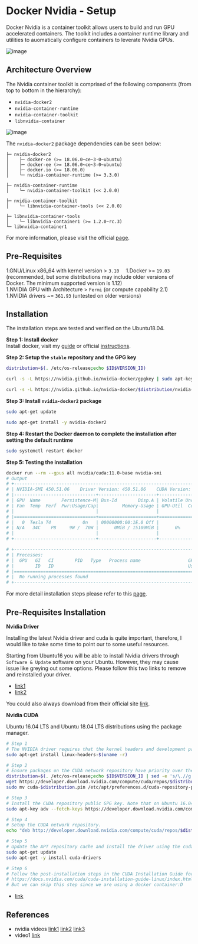 # Docker Nvidia - Setup

Docker Nvidia is a container toolkit allows users to build and run GPU accelerated containers. The toolkit includes a container runtime library and utilities to auomatically configure containers to leverate Nvidia GPUs.  

![image](https://cloud.githubusercontent.com/assets/3028125/12213714/5b208976-b632-11e5-8406-38d379ec46aa.png)  

## Architecture Overview

The Nvidia container toolkit is comprised of the following components (from top to bottom in the hierarchy):  
- `nvidia-docker2`
- `nvidia-container-runtime`
- `nvidia-container-toolkit`
- `libnvidia-container`

![image](https://docs.nvidia.com/datacenter/cloud-native/_images/nvidia-docker-arch.png)  

The `nvidia-docker2` package dependencies can be seen below:  
```
├─ nvidia-docker2
│    ├─ docker-ce (>= 18.06.0~ce~3-0~ubuntu)
│    ├─ docker-ee (>= 18.06.0~ce~3-0~ubuntu)
│    ├─ docker.io (>= 18.06.0)
│    └─ nvidia-container-runtime (>= 3.3.0)

├─ nvidia-container-runtime
│    └─ nvidia-container-toolkit (<< 2.0.0)

├─ nvidia-container-toolkit
│    └─ libnvidia-container-tools (<< 2.0.0)

├─ libnvidia-container-tools
│    └─ libnvidia-container1 (>= 1.2.0~rc.3)
└─ libnvidia-container1
```

For more information, please visit the official [page](https://docs.nvidia.com/datacenter/cloud-native/container-toolkit/arch-overview.html#arch-overview).

## Pre-Requisites

1.GNU/Linux x86_64 with kernel version > `3.10  `
1.Docker >= `19.03` (recommended, but some distributions may include older versions of Docker. The minimum supported version is 1.12)  
1.NVIDIA GPU with Architecture > `Fermi` (or compute capability 2.1)  
1.NVIDIA drivers ~= `361.93` (untested on older versions)  

## Installation

The installation steps are tested and verified on the Ubuntu18.04.  

**Step 1: Install docker**  
Install docker, visit my [guide](https://github.com/BruceChanJianLe/docker-setup) or official [instructions](https://docs.docker.com/engine/install/).  

**Step 2: Setup the `stable` repository and the GPG key**  
```bash
distribution=$(. /etc/os-release;echo $ID$VERSION_ID)

curl -s -L https://nvidia.github.io/nvidia-docker/gpgkey | sudo apt-key add -

curl -s -L https://nvidia.github.io/nvidia-docker/$distribution/nvidia-docker.list | sudo tee /etc/apt/sources.list.d/nvidia-docker.list
```

**Step 3: Install `nvidia-docker2` package**
```bash
sudo apt-get update

sudo apt-get install -y nvidia-docker2
```

**Step 4: Restart the Docker daemon to complete the installation after setting the default runtime**  
```bash
sudo systemctl restart docker
```

**Step 5: Testing the installation**  
```bash
docker run --rm --gpus all nvidia/cuda:11.0-base nvidia-smi
# Output
# +-----------------------------------------------------------------------------+
# | NVIDIA-SMI 450.51.06    Driver Version: 450.51.06    CUDA Version: 11.0     |
# |-------------------------------+----------------------+----------------------+
# | GPU  Name        Persistence-M| Bus-Id        Disp.A | Volatile Uncorr. ECC |
# | Fan  Temp  Perf  Pwr:Usage/Cap|         Memory-Usage | GPU-Util  Compute M. |
# |                               |                      |               MIG M. |
# |===============================+======================+======================|
# |   0  Tesla T4            On   | 00000000:00:1E.0 Off |                    0 |
# | N/A   34C    P8     9W /  70W |      0MiB / 15109MiB |      0%      Default |
# |                               |                      |                  N/A |
# +-------------------------------+----------------------+----------------------+

# +-----------------------------------------------------------------------------+
# | Processes:                                                                  |
# |  GPU   GI   CI        PID   Type   Process name                  GPU Memory |
# |        ID   ID                                                   Usage      |
# |=============================================================================|
# |  No running processes found                                                 |
# +-----------------------------------------------------------------------------+
```

For more detail installation steps please refer to this [page](https://docs.nvidia.com/datacenter/cloud-native/container-toolkit/install-guide.html).  

## Pre-Requisites Installation

**Nvidia Driver**  

Installing the latest Nvidia driver and cuda is quite important, therefore, I would like to take some time to point our to some useful resources.  

Starting from Ubuntu16 you will be able to install Nvidia drivers through `Software & Update` software on your Ubuntu. However, they may cause issue like greying out some options. Please follow this two links to remove and reinstalled your driver.  
- [link1](https://ubuntuforums.org/showthread.php?t=2413765)
- [link2](https://ubuntuforums.org/showthread.php?t=2397701&highlight=continue+manually+installed+driver)

You could also always download from their official site [link](https://www.nvidia.com/Download/index.aspx?lang=en-us).  

**Nvidia CUDA**  

Ubuntu 16.04 LTS and Ubuntu 18.04 LTS distributions using the package manager.  
```bash
# Step 1
# The NVIDIA driver requires that the kernel headers and development packages for the running version of the kernel be installed at the time of the driver installation, as well whenever the driver is rebuilt. For example, if your system is running kernel version 4.4.0, the 4.4.0 kernel headers and development packages must also be installed.
sudo apt-get install linux-headers-$(uname -r)

# Step 2
# Ensure packages on the CUDA network repository have priority over the Canonical repository.
distribution=$(. /etc/os-release;echo $ID$VERSION_ID | sed -e 's/\.//g')
wget https://developer.download.nvidia.com/compute/cuda/repos/$distribution/x86_64/cuda-$distribution.pin
sudo mv cuda-$distribution.pin /etc/apt/preferences.d/cuda-repository-pin-600

# Step 3
# Install the CUDA repository public GPG key. Note that on Ubuntu 16.04, replace https with http in the command below.
sudo apt-key adv --fetch-keys https://developer.download.nvidia.com/compute/cuda/repos/$distribution/x86_64/7fa2af80.pub

# Step 4
# Setup the CUDA network repository.
echo "deb http://developer.download.nvidia.com/compute/cuda/repos/$distribution/x86_64 /" | sudo tee /etc/apt/sources.list.d/cuda.list

# Step 5
# Update the APT repository cache and install the driver using the cuda-drivers meta-package. Use the --no-install-recommends option for a lean driver install without any dependencies on X packages. This is particularly useful for headless installations on cloud instances.
sudo apt-get update
sudo apt-get -y install cuda-drivers

# Step 6
# Follow the post-installation steps in the CUDA Installation Guide for Linux to setup environment variables, NVIDIA persistence daemon (recommended) and to verify the successful installation of the driver.
# https://docs.nvidia.com/cuda/cuda-installation-guide-linux/index.html#post-installation-actions
# But we can skip this step since we are using a docker container:D
```

- [link](https://docs.nvidia.com/datacenter/tesla/tesla-installation-notes/index.html)  

## References

- nvidia videos [link1](https://www.youtube.com/watch?v=r3LrCnou1K4) [link2](https://youtu.be/iAavYF-XqTA) [link3](https://youtu.be/uM3Ii79KQ20)
- video1 [link](https://www.youtube.com/watch?v=jdip_6vTw0s)